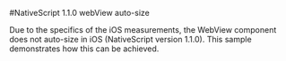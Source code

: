 #NativeScript 1.1.0 webView auto-size

Due to the specifics of the iOS measurements, the WebView component does not auto-size in iOS (NativeScript version 1.1.0).
This sample demonstrates how this can be achieved.
